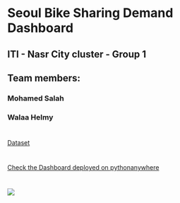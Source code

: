 # Seoul Bike Sharing Demand Dashboard
## ITI - Nasr City cluster - Group 1
## Team members:
### Mohamed Salah
### Walaa Helmy

# 
[Dataset](https://www.kaggle.com/c/seoul-bike-rental-ai-pro-iti/data)
#
[Check the Dashboard deployed on pythonanywhere](https://msalah987.pythonanywhere.com/dashboard)
# 
![](https://github.com/Mohamed-S-Helal/G1-Seoul-Bike-Sharing-Demand-Dashboard/blob/main/dashboard_screen_shot.png)
